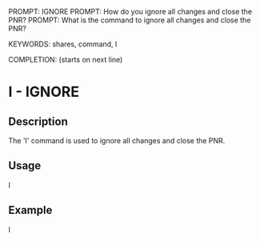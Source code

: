 PROMPT: IGNORE
PROMPT: How do you ignore all changes and close the PNR?
PROMPT: What is the command to ignore all changes and close the PNR?


KEYWORDS: shares, command, I

COMPLETION: (starts on next line)
# I - IGNORE

## Description
The 'I' command is used to ignore all changes and close the PNR.

## Usage
I

## Example
I

